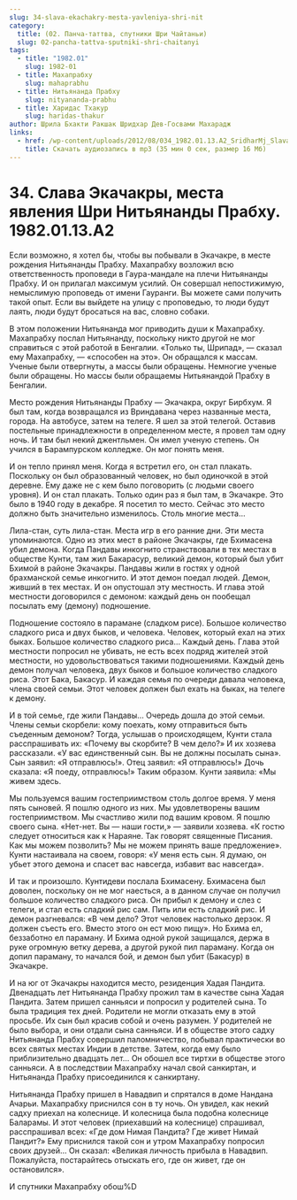 ```yaml
---
slug: 34-slava-ekachakry-mesta-yavleniya-shri-nit
category:
  title: (02. Панча-таттва, спутники Шри Чайтаньи)
  slug: 02-pancha-tattva-sputniki-shri-chaitanyi
tags:
  - title: "1982.01"
    slug: 1982-01
  - title: Махапрабху
    slug: mahaprabhu
  - title: Нитьянанда Прабху
    slug: nityananda-prabhu
  - title: Харидас Тхакур
    slug: haridas-thakur
author: Шрила Бхакти Ракшак Шридхар Дев-Госвами Махарадж
links:
  - href: /wp-content/uploads/2012/08/034_1982.01.13.A2_SridharMj_Slava_Ekochakry_mesta_yavleniya_Shri_Nityanandy.mp3
    title: Скачать аудиозапись в mp3 (35 мин 0 сек, размер 16 Мб)
---
```


# 34. Слава Экачакры, места явления Шри Нитьянанды Прабху. 1982.01.13.A2

Если возможно, я хотел бы, чтобы вы побывали в Экачакре, в месте рождения Нитьянанды Прабху. Махапрабху возложил всю ответственность проповеди в Гаура-мандале на плечи Нитьянанды Прабху. И он прилагал максимум усилий. Он совершал непостижимую, немыслимую проповедь от имени Гауранги. Вы можете сами получить такой опыт. Если вы выйдете на улицу с проповедью, то люди будут лаять, люди будут бросаться на вас, словно собаки.

В этом положении Нитьянанда мог приводить души к Махапрабху. Махапрабху послал Нитьянанду, поскольку никто другой не мог справиться с этой работой в Бенгалии. «Только ты, Шрипад», — сказал ему Махапрабху, — «способен на это». Он обращался к массам. Ученые были отвергнуты, а массы были обращены. Немногие ученые были обращены. Но массы были обращаемы Нитьянандой Прабху в Бенгалии.

Место рождения Нитьянанды Прабху — Экачакра, округ Бирбхум. Я был там, когда возвращался из Вриндавана через названные места, города. На автобусе, затем на телеге. Я шел за этой телегой. Оставив постельные принадлежности в определенном месте, я провел там одну ночь. И там был некий джентльмен. Он имел ученую степень. Он учился в Барампурском колледже. Он мог понять меня.

И он тепло принял меня. Когда я встретил его, он стал плакать. Поскольку он был образованный человек, но был одиночкой в этой деревне. Ему даже не с кем было поговорить (с людьми своего уровня). И он стал плакать. Только один раз я был там, в Экачакре. Это было в 1940 году в декабре. Я посетил то место. Сейчас это место должно быть значительно изменилось. Столь многие места…

Лила-стан, суть лила-стан. Места игр в его ранние дни. Эти места упоминаются. Одно из этих мест в районе Экачакры, где Бхимасена убил демона. Когда Пандавы инкогнито странствовали в тех местах в обществе Кунти, там жил Бакарасур, великий демон, который был убит Бхимой в районе Экачакры. Пандавы жили в гостях у одной брахманской семье инкогнито. И этот демон поедал людей. Демон, живший в тех местах. И он опустошал эту местность. И глава этой местности договорился с демоном: каждый день он пообещал посылать ему (демону) подношение.

Подношение состояло в парамане (сладком рисе). Большое количество сладкого риса и двух быков, и человека. Человек, который ехал на этих быках. Большое количество сладкого риса… Каждый день. Глава этой местности попросил не убивать, не есть всех подряд жителей этой местности, но удовольствоваться такими подношениями. Каждый день демон получал человека, двух быков и большое количество сладкого риса. Этот Бака, Бакасур. И каждая семья по очереди давала человека, члена своей семьи. Этот человек должен был ехать на быках, на телеге к демону.

И в той семье, где жили Пандавы… Очередь дошла до этой семьи. Члены семьи скорбели: кому поехать, кому отправиться быть съеденным демоном? Тогда, услышав о происходящем, Кунти стала расспрашивать их: «Почему вы скорбите? В чем дело?» И их хозяева рассказали. «У вас единственный сын. Вы не должны посылать сына». Сын заявил: «Я отправлюсь!». Отец заявил: «Я отправлюсь!» Дочь сказала: «Я поеду, отправлюсь!» Таким образом. Кунти заявила: «Мы живем здесь.

Мы пользуемся вашим гостеприимством столь долгое время. У меня пять сыновей. Я пошлю одного из них. Мы удовлетворены вашим гостеприимством. Мы счастливо жили под вашим кровом. Я пошлю своего сына. «Нет-нет. Вы — наши гости,» — заявили хозяева. «К гостю следует относиться как к Нараяне. Так говорят священные Писания. Как мы можем позволить? Мы не можем принять ваше предложение». Кунти настаивала на своем, говоря: «У меня есть сын. Я думаю, он убьет этого демона и спасет вас навсегда, избавит вас навсегда».

И так и произошло. Кунтидеви послала Бхимасену. Бхимасена был доволен, поскольку он не мог наесться, а в данном случае он получил большое количество сладкого риса. Он прибыл к демону и слез с телеги, и стал есть сладкий рис сам. Пить или есть сладкий рис. И демон разгневался: «В чем дело? Этот человек настолько дерзок. Я должен съесть его. Вместо этого он ест мою пищу». Но Бхима ел, беззаботно ел параману. И Бхима одной рукой защищался, держа в руке огромную ветку дерева, а другой рукой пил параману. Когда он допил параману, то начался бой, и демон был убит (Бакасур) в Экачакре.

И на юг от Экачакры находится место, резиденция Хадая Пандита. Двенадцать лет Нитьянанда Прабху прожил там в качестве сына Хадая Пандита. Затем пришел санньяси и попросил у родителей сына. То была традиция тех дней. Родители не могли отказать ему в этой просьбе. Их сын был красив собой и очень разумен. У родителей не было выбора, и они отдали сына санньяси. И в обществе этого садху Нитьянанда Прабху совершил паломничество, побывал практически во всех святых местах Индии в детстве. Затем, когда ему было приблизительно двадцать лет… Он обошел все тиртхи в обществе этого санньяси. А в последствии Махапрабху начал свой санкиртан, и Нитьянанда Прабху присоединился к санкиртану.

Нитьянанда Прабху пришел в Навадвип и спрятался в доме Нандана Ачарьи. Махапрабху приснился сон в ту ночь. Он увидел, как некий садху приехал на колеснице. И колесница была подобна колеснице Баларамы. И этот человек (приехавший на колеснице) спрашивал, расспрашивал всех: «Где дом Нимая Пандита? Где живет Нимай Пандит?» Ему приснился такой сон и утром Махапрабху попросил своих друзей… Он сказал: «Великая личность прибыла в Навадвип. Пожалуйста, постарайтесь отыскать его, где он живет, где он остановился».

И спутники Махапрабху обош%D

